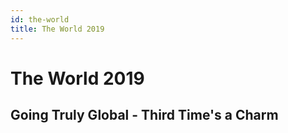 ```yaml
---
id: the-world
title: The World 2019
---
```


# The World 2019

## Going Truly Global - Third Time's a Charm
